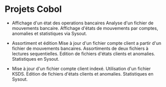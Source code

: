 # Projets Cobol

- Affichage d'un état des operations bancaires
    Analyse d'un fichier de mouvements bancaire.
    Affichage d'états de mouvements par comptes, anomalies et statistiques via Sysout.

- Assortiment et édition
    Mise à jour d'un fichier compte client a partir d'un fichier de mouvements bancaires.
    Assortiments de deux fichiers à lectures sequentielles.
    Edition de fichiers d'états clients et anomalies.
    Statistiques en Sysout.

- Mise à jour d'un fichier compte client indexé.
    Utilisation d'un fichier KSDS.
    Edition de fichiers d'états clients et anomalies.
    Statistiques en Sysout.


